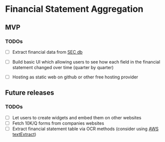 # Financial Statement Aggregation

## MVP

### TODOs 
- [ ] Extract financial data from [SEC db](https://www.sec.gov/dera/data/financial-statement-data-sets.html)
- [ ] Build basic UI which allowing users to see how each field in the financial statement changed over time (quarter by quarter)
- [ ] Hosting as static web on github or other free hosting provider


## Future releases

### TODOs
- [ ] Let users to create widgets and embed them on other websites
- [ ] Fetch 10K/Q forms from companies websites
- [ ] Extract financial statement table via OCR methods (consider using [AWS textExtract](https://docs.aws.amazon.com/textract/latest/dg/how-it-works-tables.html))
